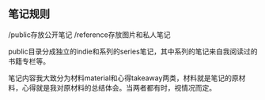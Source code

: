 ## 笔记规则

/public存放公开笔记
/reference存放图片和私人笔记

public目录分成独立的indie和系列的series笔记，其中系列的笔记来自我阅读过的书籍专栏等。

笔记内容我大致分为材料material和心得takeaway两类，材料就是笔记的原材料，心得就是我对原材料的总结体会。当两者都有时，视情况而定。
